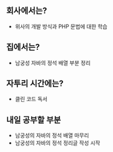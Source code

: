 ## 회사에서는?
- 위사의 개발 방식과 PHP 문법에 대한 학습
## 집에서는?
- 남궁성 자바의 정석 배열 부분 정리
## 자투리 시간에는?
- 클린 코드 독서
## 내일 공부할 부분
- 남궁성의 자바의 정석 배열 마무리
- 남궁성의 자바의 정석 정리글 작성 시작
